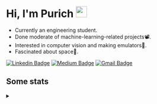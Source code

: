 <h1 align="left">Hi, I'm Purich
<img src="https://media.giphy.com/media/hvRJCLFzcasrR4ia7z/giphy.gif" width="30px"/></h1>

* Currently an engineering student.
* Done moderate of machine-learning-related projects:film_projector:.
* Interested in computer vision and making emulators:space_invader:.
* Fascinated about space:milky_way:.

[![Linkedin Badge](https://img.shields.io/badge/-Purich-blue?style=flat-square&logo=Linkedin&logoColor=white&link=https://www.linkedin.com/in/purich-siritip-16b3b3255/)](https://www.linkedin.com/in/purich-siritip-16b3b3255) [![Medium Badge](https://img.shields.io/badge/-@purich-gray?style=flat-square&labelColor=000000&logo=Medium&link=https://medium.com/@phuritsiritip)](https://medium.com/@phuritsiritip)
[![Gmail Badge](https://img.shields.io/badge/-mark.phurit@gmail.com-c14438?style=flat-square&logo=Gmail&logoColor=white&link=mailto:mark.phurit@gmail.com)](mailto:mark.phurit@gmail.com)

## Some stats

<details>
  <summary></summary>
  
  <!--START_SECTION:waka-->
**I'm a Night 🦉** 

```text
🌞 Morning                90 commits          ███████░░░░░░░░░░░░░░░░░░   28.57 % 
🌆 Daytime                65 commits          █████░░░░░░░░░░░░░░░░░░░░   20.63 % 
🌃 Evening                136 commits         ███████████░░░░░░░░░░░░░░   43.17 % 
🌙 Night                  24 commits          ██░░░░░░░░░░░░░░░░░░░░░░░   07.62 % 
```


📊 **This Week I Spent My Time On** 

```text
💬 Programming Languages: 
Markdown                 21 mins             ████████████░░░░░░░░░░░░░   46.81 % 
Python                   19 mins             ██████████░░░░░░░░░░░░░░░   41.91 % 
HTML                     4 mins              ██░░░░░░░░░░░░░░░░░░░░░░░   09.23 % 
Other                    0 secs              ░░░░░░░░░░░░░░░░░░░░░░░░░   01.62 % 
JavaScript               0 secs              ░░░░░░░░░░░░░░░░░░░░░░░░░   00.28 % 

🐱‍💻 Projects: 
m5-docs                  26 mins             ██████████████░░░░░░░░░░░   56.47 % 
Computer Programming     19 mins             ██████████░░░░░░░░░░░░░░░   41.91 % 
ComProgLab               0 secs              ░░░░░░░░░░░░░░░░░░░░░░░░░   01.62 % 
```


<!--END_SECTION:waka-->

  <!--START_SECTION:waka-simple-->

```text
From: 19 January 2023 - To: 21 February 2023

Total Time: 23 hrs 14 mins

Python       20 hrs 5 mins   █████████████████████▓░░░   86.44 %
C++          1 hr 38 mins    █▓░░░░░░░░░░░░░░░░░░░░░░░   07.06 %
YAML         47 mins         █░░░░░░░░░░░░░░░░░░░░░░░░   03.42 %
Markdown     10 mins         ▒░░░░░░░░░░░░░░░░░░░░░░░░   00.78 %
Git Config   8 mins          ░░░░░░░░░░░░░░░░░░░░░░░░░   00.61 %
Other        6 mins          ░░░░░░░░░░░░░░░░░░░░░░░░░   00.46 %
```

<!--END_SECTION:waka-simple-->

  <!--![Anurag's GitHub stats](https://github-readme-stats.vercel.app/api?username=vikimark&show_icons=true&theme=gruvbox_light)-->
  
</details>

<!--
**vikimark/vikimark** is a ✨ _special_ ✨ repository because its `README.md` (this file) appears on your GitHub profile.

Here are some ideas to get you started:

- 🔭 I’m currently working on ...
- 🌱 I’m currently learning ...
- 👯 I’m looking to collaborate on ...
- 🤔 I’m looking for help with ...
- 💬 Ask me about ...
- 📫 How to reach me: ...
- 😄 Pronouns: ...
- ⚡ Fun fact: ...
-->
